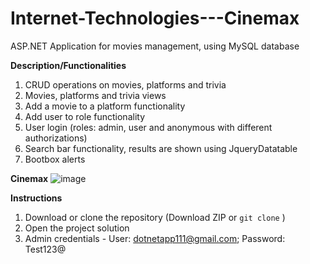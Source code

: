 # Internet-Technologies---Cinemax
ASP.NET Application for movies management, using MySQL database


**__Description/Functionalities__**
1. CRUD operations on movies, platforms and trivia
2. Movies, platforms and trivia views
3. Add a movie to a platform functionality
4. Add user to role functionality
5. User login (roles: admin, user and anonymous with different authorizations)
6. Search bar functionality, results are shown using JqueryDatatable
7. Bootbox alerts


**Cinemax**
![image](https://github.com/mihailspirkoski/Internet-Technologies---Cinemax/assets/74495955/c6461c5b-18ae-481c-80d3-ff65295db51f)


**__Instructions__**

1. Download or clone the repository (Download ZIP or `git clone` )
2. Open the project solution
4. Admin credentials - User: dotnetapp111@gmail.com; Password: Test123@








